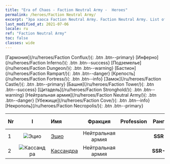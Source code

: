 ```yaml
---
title: "Era of Chaos - Faction Neutral Army -  Heroes"
permalink: /heroes/Faction Neutral Army/
excerpt: "Эра хаоса Faction Neutral Army. Faction Neutral Army. List of Faction  in Era of Chaos"
last_modified_at: 2021-07-06
locale: ru
ref: "Faction Neutral Army"
toc: false
classes: wide
---
```

 [Гармония](/ru/heroes/Faction Conflux/){: .btn .btn--primary} [Инферно](/ru/heroes/Faction Inferno/){: .btn .btn--success} [Подземелье](/ru/heroes/Faction Dungeon/){: .btn .btn--warning} [Бастион](/ru/heroes/Faction Rampart/){: .btn .btn--danger} [Крепость](/ru/heroes/Faction Fortress/){: .btn .btn--info} [Замок](/ru/heroes/Faction Castle/){: .btn .btn--primary} [Башня](/ru/heroes/Faction Tower/){: .btn .btn--success} [Цитадель](/ru/heroes/Faction Stronghold/){: .btn .btn--warning} [Нейтральная армия](/ru/heroes/Faction Neutral Army/){: .btn .btn--danger} [Убежище](/ru/heroes/Faction Cove/){: .btn .btn--info} [Некрополь](/ru/heroes/Faction Necropolis/){: .btn .btn--primary} 

  | Nr |  I |    Имя    |  Фракция  |  Profession   |  Ранг  |    Specialty     | User Rate  | 
  |:---|:--:|:-----------|:-------:|:-------------:|:------:|:-----------------|:----:|
  | 1 | ![Эцио](/images/h/h_Ezio.jpg) | [Эцио](/ru/heroes/Ezio/) | Нейтральная армия |  | **SSR** |  Братство | R+ |
  | 2 | ![Кассандра](/images/h/h_kashandela.jpg) | [Кассандра](/ru/heroes/Kassandra/) | Нейтральная армия |  | **SSR-** |  Армия спартанцев | R |
